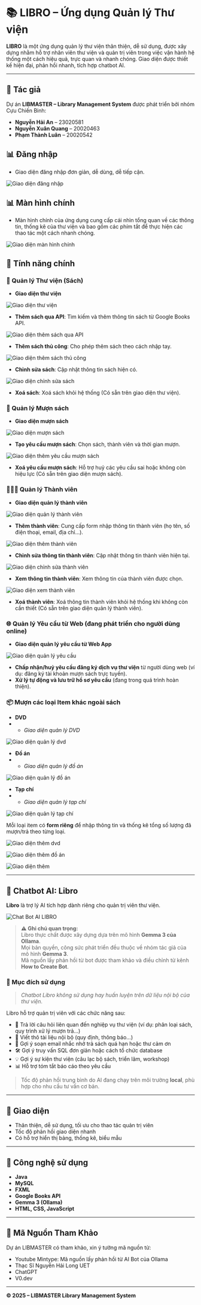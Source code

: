 # 📚 LIBRO – Ứng dụng Quản lý Thư viện

**LIBRO** là một ứng dụng quản lý thư viện thân thiện, dễ sử dụng, được xây dựng nhằm hỗ trợ nhân viên thư viện và quản trị viên trong việc vận hành hệ thống một cách hiệu quả, trực quan và nhanh chóng. Giao diện được thiết kế hiện đại, phản hồi nhanh, tích hợp chatbot AI.

---

## 👥 Tác giả

Dự án **LIBMASTER – Library Management System** được phát triển bởi nhóm Cựu Chiến Binh:

- **Nguyễn Hải An** – 23020581
- **Nguyễn Xuân Quang** – 20020463
- **Phạm Thành Luân** – 20020542

## 📊 Đăng nhập
- Giao diện đăng nhập đơn giản, dễ dùng, dễ tiếp cận.

![Giao diện đăng nhập](image/login.png "Giao diện màn hình chính")

## 📊 Màn hình chính
- Màn hình chính của ứng dụng cung cấp cái nhìn tổng quan về các thông tin, thống kê của thư viện và bao gồm các phím tắt để thực hiện các thao tác một cách nhanh chóng.

![Giao diện màn hình chính](image/dashboard.png "Giao diện màn hình chính")

## 🧩 Tính năng chính

### 📖 Quản lý Thư viện (Sách)
- **Giao diện thư viện**

![Giao diện thư viện](image/library.png "Giao diện thư viện")

- **Thêm sách qua API**: Tìm kiếm và thêm thông tin sách từ Google Books API.

![Giao diện thêm sách qua API](image/addBookAPI.png "Giao diện thêm sách qua API")

- **Thêm sách thủ công**: Cho phép thêm sách theo cách nhập tay.

![Giao diện thêm sách thủ công](image/addBookCustom.png "Giao diện thêm sách thủ công")

- **Chỉnh sửa sách**: Cập nhật thông tin sách hiện có.

![Giao diện chỉnh sửa sách](image/editBook.png "Giao diện chỉnh sửa sách")

- **Xoá sách**: Xoá sách khỏi hệ thống (Có sẵn trên giao diện thư viện).

### 📕 Quản lý Mượn sách
- **Giao diện mượn sách**

![Giao diện mượn sách](image/bookLoan.png "Giao diện mượn sách")

- **Tạo yêu cầu mượn sách**: Chọn sách, thành viên và thời gian mượn.

![Giao diện thêm yêu cầu mượn sách](image/addNewBookLoan.png "Giao diện thêm yêu cầu mượn sách")

- **Xoá yêu cầu mượn sách**: Hỗ trợ huỷ các yêu cầu sai hoặc không còn hiệu lực (Có sẵn trên giao diện mượn sách).

### 🧑‍🤝‍🧑 Quản lý Thành viên
- **Giao diện quản lý thành viên**

![Giao diện quản lý thành viên](image/member.png "Giao diện quản lý thành viên")

- **Thêm thành viên**: Cung cấp form nhập thông tin thành viên (họ tên, số điện thoại, email, địa chỉ…).

![Giao diện thêm thành viên](image/addMember.png "Giao diện thêm thành viên")

- **Chỉnh sửa thông tin thành viên**: Cập nhật thông tin thành viên hiện tại.

![Giao diện chỉnh sửa thành viên](image/editMember.png "Giao diện chỉnh sửa thành viên")

- **Xem thông tin thành viên**: Xem thông tin của thành viên được chọn.

![Giao diện xem thành viên](image/viewMember.png "Giao diện xem thành viên")

- **Xoá thành viên**: Xoá thông tin thành viên khỏi hệ thống khi không còn cần thiết (Có sẵn trên giao diện quản lý thành viên).

### 🌐 Quản lý Yêu cầu từ Web (đang phát triển cho người dùng online)
- **Giao diện quản lý yêu cầu từ Web App**

![Giao diện quản lý yêu cầu](image/request.png "Giao diện quản lý yêu cầu")

- **Chấp nhận/huỷ yêu cầu đăng ký dịch vụ thư viện** từ người dùng web (ví dụ: đăng ký tài khoản mượn sách trực tuyến).
- **Xử lý tự động và lưu trữ hồ sơ yêu cầu** (đang trong quá trình hoàn thiện).

### 📦 Mượn các loại Item khác ngoài sách
- **DVD**
- - *Giao diện quản lý DVD*

![Giao diện quản lý dvd](image/dvd.png "Giao diện quản lý dvd")


- **Đồ án**
- - *Giao diện quản lý đồ án*

![Giao diện quản lý đồ án](image/thesis.png "Giao diện quản lý đồ án")


- **Tạp chí**
- - *Giao diện quản lý tạp chí*

![Giao diện quản lý tạp chí](image/magazine.png "Giao diện quản lý tạp chí")

Mỗi loại item có **form riêng** để nhập thông tin và thống kê tổng số lượng đã mượn/trả theo từng loại.

![Giao diện thêm dvd](image/addDvd.png "Giao diện thêm dvd")

![Giao diện thêm đồ án](image/addNewThesis.png "Giao diện thêm đồ án")

![Giao diện thêm ](image/addNewMagazine.png "Giao diện quản lý tạp chí")

---

## 🤖 Chatbot AI: Libro

**Libro** là trợ lý AI tích hợp dành riêng cho quản trị viên thư viện.

![Chat Bot AI LIBRO](image/libroBot.png "Giao diện chat bot AI LIBRO")

> **⚠️ Ghi chú quan trọng:**  
> Libro thực chất được xây dựng dựa trên mô hình **Gemma 3 của Ollama**.  
> Mọi bản quyền, công sức phát triển đều thuộc về nhóm tác giả của mô hình **Gemma 3**.  
> Mã nguồn lấy phản hồi từ bot được tham khảo và điều chỉnh từ kênh **How to Create Bot**.

### 📌 Mục đích sử dụng
> *Chatbot Libro không sử dụng hay huấn luyện trên dữ liệu nội bộ của thư viện.*

Libro hỗ trợ quản trị viên với các chức năng sau:
- 🧠 Trả lời câu hỏi liên quan đến nghiệp vụ thư viện (ví dụ: phân loại sách, quy trình xử lý mượn trả…)
- 📄 Viết thô tài liệu nội bộ (quy định, thông báo…)
- 🧾 Gợi ý soạn email nhắc nhở trả sách quá hạn hoặc thư cảm ơn
- 🛠️ Gợi ý truy vấn SQL đơn giản hoặc cách tổ chức database
- 💡 Gợi ý sự kiện thư viện (câu lạc bộ sách, triển lãm, workshop)
- 📊 Hỗ trợ tóm tắt báo cáo theo yêu cầu

> Tốc độ phản hồi trung bình do AI đang chạy trên môi trường **local**, phù hợp cho nhu cầu tư vấn cơ bản.

---

## 🎨 Giao diện
- Thân thiện, dễ sử dụng, tối ưu cho thao tác quản trị viên
- Tốc độ phản hồi giao diện nhanh
- Có hỗ trợ hiển thị bảng, thống kê, biểu mẫu

---

## 📂 Công nghệ sử dụng
- **Java** 
- **MySQL**
- **FXML** 
- **Google Books API** 
- **Gemma 3 (Ollama)** 
- **HTML, CSS, JavaScript**

---

## 📂 Mã Nguồn Tham Khảo

Dự án LIBMASTER có tham khảo, xin ý tưởng mã nguồn từ:

- Youtube Mintype: Mã nguồn lấy phản hồi từ AI Bot của Ollama
- Thạc Sĩ Nguyễn Hải Long UET
- ChatGPT
- V0.dev

---

**© 2025 – LIBMASTER Library Management System**
